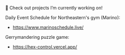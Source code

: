 🔭 Check out projects I’m currently working on!

Daily Event Schedule for Northeastern's gym (Marino):
- https://www.marinoschedule.live/

Gerrymandering puzzle game:
- https://hex-control.vercel.app/

<!--
**elbert-p/elbert-p** is a ✨ _special_ ✨ repository because its `README.md` (this file) appears on your GitHub profile.

Here are some ideas to get you started:

- 🔭 I’m currently working on ...
- 🌱 I’m currently learning ...
- 👯 I’m looking to collaborate on ...
- 🤔 I’m looking for help with ...
- 💬 Ask me about ...
- 📫 How to reach me: ...
- 😄 Pronouns: ...
- ⚡ Fun fact: ...
-->
